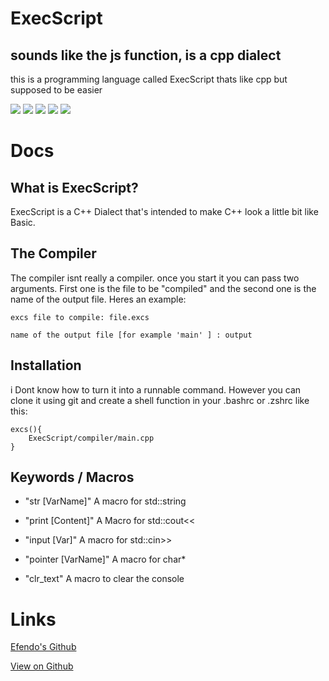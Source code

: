 # ExecScript
<link rel="icon" type="image/x-icon" href="ExecScript.ico">

## sounds like the js function, is a cpp dialect
this is a programming language called ExecScript thats like cpp but supposed to be easier

![](https://img.shields.io/badge/State-Alpha-yellow) ![](https://img.shields.io/github/last-commit/Efendo/ExecScript) ![](https://img.shields.io/badge/Created%20by-Efendo-success) ![](https://img.shields.io/github/repo-size/Efendo/ExecScript) ![](https://img.shields.io/github/languages/top/Efendo/ExecScript)

# Docs

## What is ExecScript?
ExecScript is a C++ Dialect that's intended to make C++ look a little bit like Basic.

## The Compiler
The compiler isnt really a compiler. once you start it you can pass two arguments. First one is the file to be "compiled" and the second one is the name of the output file. Heres an example:
````
excs file to compile: file.excs

name of the output file [for example 'main' ] : output
````

## Installation
i Dont know how to turn it into a runnable command. However you can clone it using git and create a shell function in your .bashrc or .zshrc
like this:
````Shell
excs(){
    ExecScript/compiler/main.cpp
}
````

## Keywords / Macros

- "str [VarName]"
A macro for std::string

- "print [Content]"
A Macro for std::cout<<

- "input [Var]"
A macro for std::cin>>

- "pointer [VarName]"
A macro for char*

- "clr_text"
A macro to clear the console

# Links

[Efendo's Github](https://github.com/Efendo)

[View on Github](https://github.com/Efendo/ExecScript/)
